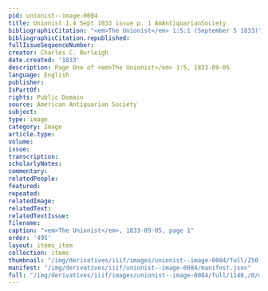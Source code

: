 ```yaml
---
pid: unionist--image-0084
title: Unionist 1.4 Sept 1833 issue p. 1 AmAntiquarianSociety
bibliographicCitation: "<em>The Unionist</em> 1:5:1 (September 5 1833)"
bibliographicCitation.republished: 
fullIssueSequenceNumber: 
creator: Charles C. Burleigh
date.created: '1833'
description: Page One of <em>The Unionist</em> 1:5, 1833-09-05
language: English
publisher: 
IsPartOf: 
rights: Public Domain
source: American Antiquarian Society
subject: 
type: image
category: Image
article.type: 
volume: 
issue: 
transcription: 
scholarlyNotes: 
commentary: 
relatedPeople: 
featured: 
repeated: 
relatedImage: 
relatedText: 
relatedTextIssue: 
filename: 
caption: "<em>The Unionist</em>, 1833-09-05, page 1"
order: '495'
layout: items_item
collection: items
thumbnail: "/img/derivatives/iiif/images/unionist--image-0084/full/250,/0/default.jpg"
manifest: "/img/derivatives/iiif/unionist--image-0084/manifest.json"
full: "/img/derivatives/iiif/images/unionist--image-0084/full/1140,/0/default.jpg"
---
```

